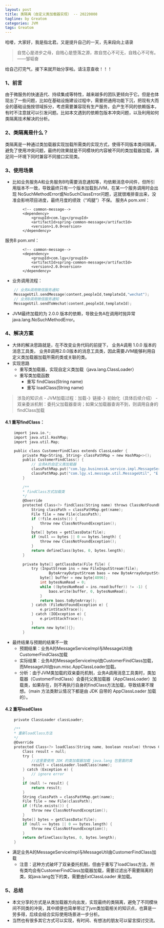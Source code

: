 ```yaml
---
layout: post
title: 类隔离（自定义类加载器实现） -- 20220808
tagline: by Greatom
categories: JVM
tags: Greatom
---
```


哈喽，大家好，我是指北君。又是提升自己的一天，先来段向上语录
> 自觉心是进步之母，自贱心是堕落之源，故自觉心不可无，自贱心不可有。——邹韬奋

给自己打完气，接下来就开始分享啦。请注意查收！！！

### 1、前言
由于微服务的快速迭代、持续集成等特性，越来越多的团队更倾向于它。但是也体现出了一些问题，比如在基础设施建设过程中，需要把通用功能下沉，把现有大而全的基础设施按领域拆分，考虑需要兼容现有生产服务，会产生不同的依赖版本，有时不注意就可以引发问题。比如本文遇到的依赖包版本冲突问题，以及利用如何类隔离技术解决的分析。
<!--more-->


### 2、类隔离是什么？
类隔离是一种通过类加载器实现加载所需类的实现方式，使得不同版本类间隔离，避免了使用冲突问题，最终的效果就是不同模块的内容被不同的类加载器加载，满足同一环境下同时兼容不同接口实现类。

### 3、使用场景
- 比如业务服务A和业务服务B均需要消息通知等，均依赖消息中间件，但所引用版本不一致，导致最终只有一个版本加载到JVM，在某一个服务调用时会出现 NoSuchMethodError或NoSuchClassError问题，这就很难排查出来，没准会影响项目进度，最终月度的绩效（“鸡腿”）不保。
服务A pom.xml：
```
		<!-- common-message-->
        <dependency>
            <groupId>com.lgy</groupId>
            <artifactId>spring-common-message</artifactId>
            <version>1.0.0<version>
        </dependency>
```
服务B pom.xml：
```
		<!-- common-message-->
        <dependency>
            <groupId>com.lgy</groupId>
            <artifactId>spring-common-message</artifactId>
            <version>2.0.0<version>
        </dependency>
```
- 业务调用流程：
```c
	// 业务A调用微信服务通知
	MessageUtil.sendMessage(content,peopleId,templateId,"wechat");
	// 业务B调用微信服务通知
	MessageUtil.sendToWechat(content,peopleId,templateId);
```
- JVM最终加载的为 2.0.0 版本的依赖，导致业务A在调用时抛异常java.lang.NoSuchMethodError。

### 4、解决方案
- 大体的解决思路就是，在不改变业务代码的前提下， 业务A调用 1.0.0 版本的消息工具类， 业务B调用2.0.0版本的消息工具类，因此需要JVM能够利用自定义类加载器加载所需的类或关联的类。
- 实现思路
	- 重写类加载器，实现自定义类加载（java.lang.ClassLoader）
	- 重写类加载函数
		- 重写 findClass(String name)
		- 重写 loadClass(String name)
> 涉及的知识点
	- JVM加载过程：加载-》链接-》初始化（具体后续介绍）
	- 双亲委派机制：委托父加载器查询；如果父加载器查询不到，则调用自身的findClass加载

#### 4.1 重写findClass：
```c
	import java.io.*;
	import java.util.HashMap;
	import java.util.Map;

	public class CustomerFindClass extends ClassLoader {
		private Map<String, String> classPathMap = new HashMap<>();
		public CustomerFindClass() {
			// 业务A的自定义类加载器
			classPathMap.put("com.lgy.businessA.service.impl.MessageServiceImpl", "E:/dataway-demo/example/target/classes/com/lgy/businessA/service/impl/MessageServiceImpl.class");
			classPathMap.put("com.lgy.v1.message.util.MessageUtil", "E:/dataway-demo/example/target/classes/com/lgy/v1/message/util/MessageUtil.class");
		}
		
		/**
		* findClass方式加载类
		*/
		@Override
		protected Class<?> findClass(String name) throws ClassNotFoundException {
			String classPath = classPathMap.get(name);
			File file = new File(classPath);
			if (!file.exists()) {
				throw new ClassNotFoundException();
			}
			byte[] bytes = getClassData(file);
			if (null == bytes || 0 == bytes.length) {
				throw new ClassNotFoundException();
			}
			return defineClass(bytes, 0, bytes.length);
		}
		
		private byte[] getClassData(File file) {
			try (InputStream ins = new FileInputStream(file); 
					ByteArrayOutputStream baos = new ByteArrayOutputStream()) {
				byte[] buffer = new byte[4096];
				int bytesNumRead = 0;
				while ((bytesNumRead = ins.read(buffer)) != -1) {
					baos.write(buffer, 0, bytesNumRead);
				}
				return baos.toByteArray();
			} catch (FileNotFoundException e) {
				e.printStackTrace();
			} catch (IOException e) {
				e.printStackTrace();
			}
			return new byte[]{};
		}
```
- 最终结果与预期的结果不一致
	- 预期结果：业务A的MessageServiceImpl与MessageUtil由CustomerFindClass加载
	- 实际结果：业务A的MessageServiceImpl由CustomerFindClass加载，而MessageUtil由sun.misc.AppClassLoader加载。
	- 分析：由于JVM类加载的双亲委托机制，业务A调用消息工具类时，类加载器（CustomerFindClass）会委托父类加载器（AppClassLoader）加载类，如果存在，则不再执行自身的findClass方法加载，导致结果不理想。（main 方法类默认情况下都是由 JDK 自带的 AppClassLoader 加载的）。
#### 4.2 重写loadClass
```c
	private ClassLoader classLoader;
	
	/**
	* 重新loadClass方法
	*/
	@Override
    protected Class<?> loadClass(String name, boolean resolve) throws ClassNotFoundException {
        Class result = null;
        try {
            //这里要使用 JDK 的类加载器加载 java.lang 包里面的类
            result = classLoader.loadClass(name);
        } catch (Exception e) {
            // ignore error
        }
        if (null != result) {
            return result;
        }
        String classPath = classPathMap.get(name);
        File file = new File(classPath);
        if (!file.exists()) {
            throw new ClassNotFoundException();
        }
        byte[] bytes = getClassData(file);
        if (null == bytes || 0 == bytes.length) {
            throw new ClassNotFoundException();
        }
        return defineClass(bytes, 0, bytes.length);
    }
```
- 满足业务A的MessageServiceImpl与MessageUtil由CustomerFindClass加载
	- 注意：这种方式破坏了双亲委托机制，但由于重写了loadClass方法，所有类均会有CustomerFindClass加载器加载，需要过滤出不需要隔离的类，如java.lang包下的类，需要由ExtClassLoader 来加载。

### 5、总结
- 本文分享的方式是从类加载器方向出发，实现最终的类隔离，避免了不同模块间不同类的冲突，其中顺便也简单带过了jvm类加载相关的知识点，也算是一劳多得，后续会结合实际使用场景进一步分析。
- 当然也有很多其它方式可以实现，有时间、有想法的朋友可以留言探讨交流。

